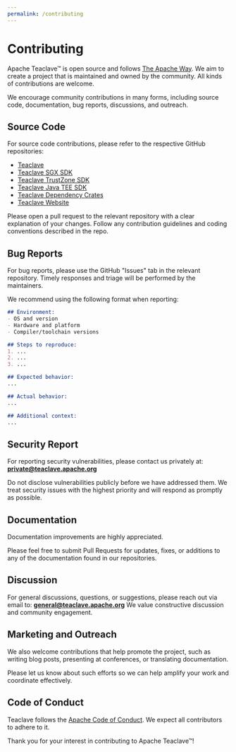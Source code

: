 ```yaml
---
permalink: /contributing
---
```


# Contributing

Apache Teaclave™  is open source and follows
[The Apache Way](https://www.apache.org/theapacheway/).
We aim to create a project that is maintained and owned by the 
community. All kinds of contributions are welcome.

We encourage community contributions in many forms, including source code, 
documentation, bug reports, discussions, and outreach.

## Source Code

For source code contributions, please refer to the respective GitHub repositories:

- [Teaclave](https://github.com/apache/teaclave)
- [Teaclave SGX SDK](https://github.com/apache/teaclave-sgx-sdk)
- [Teaclave TrustZone SDK](https://github.com/apache/teaclave-trustzone-sdk)
- [Teaclave Java TEE SDK](https://github.com/apache/teaclave-java-tee-sdk)
- [Teaclave Dependency Crates](https://github.com/apache/teaclave-crates)
- [Teaclave Website](https://github.com/apache/teaclave-website)

Please open a pull request to the relevant repository with a clear explanation of 
your changes. Follow any contribution guidelines and coding conventions described 
in the repo.

## Bug Reports

For bug reports, please use the GitHub "Issues" tab in the relevant repository. Timely responses and triage will be performed by the maintainers.

We recommend using the following format when reporting:

```markdown
## Environment:
- OS and version
- Hardware and platform
- Compiler/toolchain versions

## Steps to reproduce:
1. ...
2. ...
3. ...

## Expected behavior:
...

## Actual behavior:
...

## Additional context:
...
```

## Security Report

For reporting security vulnerabilities, please contact us privately at:
**private@teaclave.apache.org**

Do not disclose vulnerabilities publicly before we have addressed them. We treat 
security issues with the highest priority and will respond as promptly as possible.

## Documentation
Documentation improvements are highly appreciated.

Please feel free to submit Pull Requests for updates, fixes, or additions to any 
of the documentation found in our repositories.

## Discussion

For general discussions, questions, or suggestions, please reach out via email to:
**general@teaclave.apache.org**
We value constructive discussion and community engagement.

## Marketing and Outreach

We also welcome contributions that help promote the project, such as writing blog 
posts, presenting at conferences, or translating documentation.

Please let us know about such efforts so we can help amplify your work and 
coordinate effectively.

## Code of Conduct

Teaclave follows the [Apache Code of Conduct](https://www.apache.org/foundation/policies/conduct).
We expect all contributors to adhere to it.

Thank you for your interest in contributing to Apache Teaclave™! 